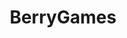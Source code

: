 ---
title: "BerryGames"
desc: "BerryGames was created in summer 2018 and closed in February 2021. The basic idea was to make an
            innovative Mini Games server, touching an international community by our system of internationalization
            through our platforms. 3 Mini Games and a RP part in the Hubs would have been playable at the server opening. Our
            infrastructure developed, optimized and secured by our dear developers would ensure you a perfect and smooth
            gaming experience on our platforms."
link: "https://berrygames.net/" #https://github.com/onRuntime/?q=berrygames
thumbnail_link: "./assets/img/projects/berrygames.png"
tags: ["Open Source", "Minecraft"]
---
